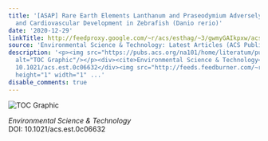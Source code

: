 ```yaml
---
title: '[ASAP] Rare Earth Elements Lanthanum and Praseodymium Adversely Affect Neural
  and Cardiovascular Development in Zebrafish (Danio rerio)'
date: '2020-12-29'
linkTitle: http://feedproxy.google.com/~r/acs/esthag/~3/gwmyGAIkpxw/acs.est.0c06632
source: 'Environmental Science & Technology: Latest Articles (ACS Publications)'
description: '<p><img src="https://pubs.acs.org/na101/home/literatum/publisher/achs/journals/content/esthag/0/esthag.ahead-of-print/acs.est.0c06632/20201229/images/medium/es0c06632_0009.gif"
  alt="TOC Graphic"/></p><div><cite>Environmental Science & Technology</cite></div><div>DOI:
  10.1021/acs.est.0c06632</div><img src="http://feeds.feedburner.com/~r/acs/esthag/~4/gwmyGAIkpxw"
  height="1" width="1" ...'
disable_comments: true
---
```

<p><img src="https://pubs.acs.org/na101/home/literatum/publisher/achs/journals/content/esthag/0/esthag.ahead-of-print/acs.est.0c06632/20201229/images/medium/es0c06632_0009.gif" alt="TOC Graphic"/></p><div><cite>Environmental Science & Technology</cite></div><div>DOI: 10.1021/acs.est.0c06632</div><img src="http://feeds.feedburner.com/~r/acs/esthag/~4/gwmyGAIkpxw" height="1" width="1" ...